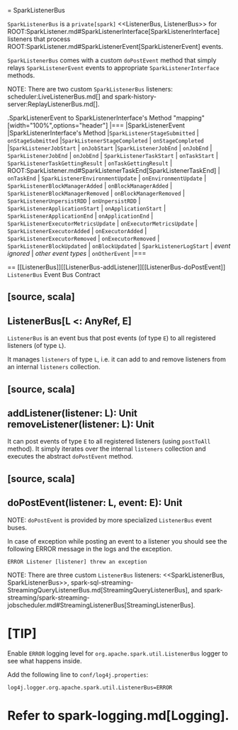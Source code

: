 = SparkListenerBus

`SparkListenerBus` is a `private[spark]` <<ListenerBus, ListenerBus>> for ROOT:SparkListener.md#SparkListenerInterface[SparkListenerInterface] listeners that process ROOT:SparkListener.md#SparkListenerEvent[SparkListenerEvent] events.

`SparkListenerBus` comes with a custom `doPostEvent` method that simply relays `SparkListenerEvent` events to appropriate `SparkListenerInterface` methods.

NOTE: There are two custom `SparkListenerBus` listeners: scheduler:LiveListenerBus.md[] and spark-history-server:ReplayListenerBus.md[].

.SparkListenerEvent to SparkListenerInterface's Method "mapping"
[width="100%",options="header"]
|===
|SparkListenerEvent |SparkListenerInterface's Method
|`SparkListenerStageSubmitted` | `onStageSubmitted`
|`SparkListenerStageCompleted` | `onStageCompleted`
|`SparkListenerJobStart`       | `onJobStart`
|`SparkListenerJobEnd`         | `onJobEnd`
| `SparkListenerJobEnd` | `onJobEnd`
| `SparkListenerTaskStart` | `onTaskStart`
| `SparkListenerTaskGettingResult` | `onTaskGettingResult`
| ROOT:SparkListener.md#SparkListenerTaskEnd[SparkListenerTaskEnd] | `onTaskEnd`
| `SparkListenerEnvironmentUpdate` | `onEnvironmentUpdate`
| `SparkListenerBlockManagerAdded` | `onBlockManagerAdded`
| `SparkListenerBlockManagerRemoved` | `onBlockManagerRemoved`
| `SparkListenerUnpersistRDD` | `onUnpersistRDD`
| `SparkListenerApplicationStart` | `onApplicationStart`
| `SparkListenerApplicationEnd` | `onApplicationEnd`
| `SparkListenerExecutorMetricsUpdate` | `onExecutorMetricsUpdate`
| `SparkListenerExecutorAdded` | `onExecutorAdded`
| `SparkListenerExecutorRemoved` | `onExecutorRemoved`
| `SparkListenerBlockUpdated` | `onBlockUpdated`
| `SparkListenerLogStart` | _event ignored_
| _other event types_ | `onOtherEvent`
|===

== [[ListenerBus]][[ListenerBus-addListener]][[ListenerBus-doPostEvent]] `ListenerBus` Event Bus Contract

[source, scala]
----
ListenerBus[L <: AnyRef, E]
----

`ListenerBus` is an event bus that post events (of type `E`) to all registered listeners (of type `L`).

It manages `listeners` of type `L`, i.e. it can add to and remove listeners from an internal `listeners` collection.

[source, scala]
----
addListener(listener: L): Unit
removeListener(listener: L): Unit
----

It can post events of type `E` to all registered listeners (using `postToAll` method). It simply iterates over the internal `listeners` collection and executes the abstract `doPostEvent` method.

[source, scala]
----
doPostEvent(listener: L, event: E): Unit
----

NOTE: `doPostEvent` is provided by more specialized `ListenerBus` event buses.

In case of exception while posting an event to a listener you should see the following ERROR message in the logs and the exception.

```
ERROR Listener [listener] threw an exception
```

NOTE: There are three custom `ListenerBus` listeners: <<SparkListenerBus, SparkListenerBus>>, spark-sql-streaming-StreamingQueryListenerBus.md[StreamingQueryListenerBus], and spark-streaming/spark-streaming-jobscheduler.md#StreamingListenerBus[StreamingListenerBus].

[TIP]
====
Enable `ERROR` logging level for `org.apache.spark.util.ListenerBus` logger to see what happens inside.

Add the following line to `conf/log4j.properties`:

```
log4j.logger.org.apache.spark.util.ListenerBus=ERROR
```

Refer to spark-logging.md[Logging].
====
